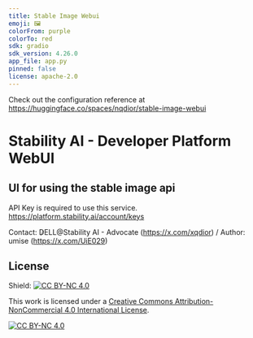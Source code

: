 ```yaml
---
title: Stable Image Webui
emoji: 🖼
colorFrom: purple
colorTo: red
sdk: gradio
sdk_version: 4.26.0
app_file: app.py
pinned: false
license: apache-2.0
---
```


Check out the configuration reference at https://huggingface.co/spaces/nqdior/stable-image-webui

# Stability AI - Developer Platform WebUI
## UI for using the stable image api

API Key is required to use this service.
https://platform.stability.ai/account/keys

Contact: D̷ELL@Stability AI - Advocate (https://x.com/xqdior) / Author: umise (https://x.com/UiE029)

## License
Shield: [![CC BY-NC 4.0][cc-by-nc-shield]][cc-by-nc]

This work is licensed under a
[Creative Commons Attribution-NonCommercial 4.0 International License][cc-by-nc].

[![CC BY-NC 4.0][cc-by-nc-image]][cc-by-nc]

[cc-by-nc]: https://creativecommons.org/licenses/by-nc/4.0/
[cc-by-nc-image]: https://licensebuttons.net/l/by-nc/4.0/88x31.png
[cc-by-nc-shield]: https://img.shields.io/badge/License-CC%20BY--NC%204.0-lightgrey.svg
